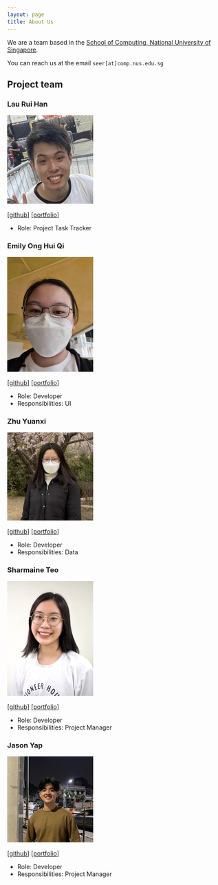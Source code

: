 ```yaml
---
layout: page
title: About Us
---
```


We are a team based in the [School of Computing, National University of Singapore](http://www.comp.nus.edu.sg).

You can reach us at the email `seer[at]comp.nus.edu.sg`

## Project team

### Lau Rui Han

<img src="images/ruihan00.png" width="200px">

[[github](https://github.com/ruihan00)]
[[portfolio](team/ruihan00.md)]

* Role: Project Task Tracker

### Emily Ong Hui Qi

<img src="images/emilyong.png" width="200px">

[[github](http://github.com/EmilyOng)]
[[portfolio](team/emilyong.md)]

* Role: Developer
* Responsibilities: UI

### Zhu Yuanxi

<img src="images/yuanxi1.png" width="200px">

[[github](http://github.com/yuanxi1)] [[portfolio](team/yuanxi1.md)]

* Role: Developer
* Responsibilities: Data

### Sharmaine Teo

<img src="images/sharmaine1028.png" width="200px">

[[github](http://github.com/sharmaine1028)]
[[portfolio](team/sharmaine1028.md)]

* Role: Developer
* Responsibilities: Project Manager

### Jason Yap

<img src="images/jasonyapzx.png" width="200px">

[[github](http://github.com/jasonyapzx)]
[[portfolio](team/jasonyapzx.md)]

* Role: Developer
* Responsibilities: Project Manager
